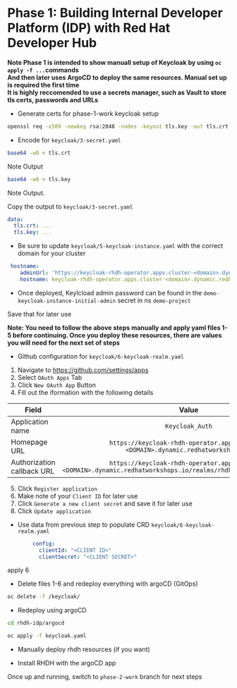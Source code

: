 # Phase 1: Building Internal Developer Platform (IDP) with Red Hat Developer Hub

**Note Phase 1 is intended to show manuall setup of Keycloak by using `oc apply -f ...`commands**  
**And then later uses ArgoCD to deploy the same resources. Manual set up is required the first time**  
**It is highly reccomended to use a secrets manager, such as Vault to store tls certs, passwords and URLs**

- Generate certs for phase-1-work keycloak setup

```bash
openssl req -x509 -newkey rsa:2048 -nodes -keyout tls.key -out tls.crt -days 365 -subj "/CN=www.example.com"
```

- Encode for `keycloak/3-secret.yaml`

```bash
base64 -w0 < tls.crt
```
Note Output

```bash
base64 -w0 < tls.key
```

Note Output.

Copy the output to `keycloak/3-secret.yaml`

```yaml
data:
  tls.crt: ...
  tls.key: ...
```

- Be sure to update `keycloak/5-keycloak-instance.yaml` with the correct domain for your cluster

```yaml
 hostname:
    adminUrl: 'https://keycloak-rhdh-operator.apps.cluster-<domain>.dynamic.redhatworkshops.io'
    hostname: keycloak-rhdh-operator.apps.cluster-<domain>.dynamic.redhatworkshops.io
```

- Once deployed, Keylcload admin password can be found in the `demo-keycloak-instance-initial-admin` secret in ns `demo-project`

Save that for later use

**Note: You need to follow the above steps manually and apply yaml files 1-5 before continuing. Once you deploy these resources, there are values you will need for the next set of steps**

- Github configuration for `keycloak/6-keycloak-realm.yaml`

1. Navigate to https://github.com/settings/apps
2. Select `OAuth Apps` Tab
3. Click `New OAuth App` Button
4. Fill out the iformation with the following details

| Field                     | Value                                                                                                                | 
|---                        |:---:                                                                                                                 |
| Application name          | `Keycloak_Auth`                                                                                                      | 
| Homepage URL              | `https://keycloak-rhdh-operator.apps.cluster-<DOMAIN>.dynamic.redhatworkshops.io`                                    | 
| Authorization callback URL| `https://keycloak-rhdh-operator.apps.cluster-<DOMAIN>.dynamic.redhatworkshops.io/realms/rhdh/broker/github/endpoint` | 

5. Click `Register application`
6. Make note of your `Client ID` for later use
7. Click `Generate a new client secret` and save it for later use
8. Click `Update application`

- Use data from previous step to populate CRD `keycloak/6-keycloak-realm.yaml`

```yaml
        config:
          clientId: "<CLIENT ID>"
          clientSecret: "<CLIENT SECRET>"
```

apply 6

- Delete files 1-6 and redeploy everything with argoCD (GitOps)
```bash
oc delete -f /keycloak/
```

- Redeploy using argoCD

```bash
cd rhdh-idp/argocd
```

```bash
oc apply -f keycloak.yaml  
```
- Manually deploy rhdh resources (if you want)

- Install RHDH with the argoCD app

Once up and running, switch to `phase-2-work` branch for next steps
